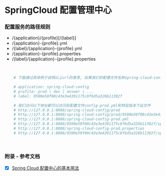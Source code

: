 # SpringCloud 配置管理中心

### 配置服务的路径规则
 - /{application}/{profile}[/{label}]
 - /{application}-{profile}.yml
 - /{label}/{application}-{profile}.yml
 - /{application}-{profile}.properties
 - /{label}/{application}-{profile}.properties

&nbsp;

```bash
    # 下面通过具体例子说明以上url的意思, 如果我们的配置文件名称spring-cloud-config-prod.yml, 则其和URL中各个字段对应的值为:
    
    # application: spring-cloud-config
    # profile: prod | dev | answer | ...
    # label: 9500e50f08c43e3e4391175c8f6d5a326b11302f
    
    # 我们访问以下地址都可以访问到配置文件config-prod.yml和特定版本下此文件
    # http://127.0.0.1:8888/spring-cloud-config/prod 
    # http://127.0.0.1:8888/spring-cloud-config/prod/9500e50f08c43e3e4391175c8f6d5a326b11302f 
    # http://127.0.0.1:8888/spring-cloud-config-prod.yml 
    # http://127.0.0.1:8888/9500e50f08c43e3e4391175c8f6d5a326b11302f/spring-cloud-config-prod.yml 
    # http://127.0.0.1:8888/spring-cloud-config-prod.properties 
    # http://127.0.0.1:8888/9500e50f08c43e3e4391175c8f6d5a326b11302f/spring-cloud-config-prod.properties
```  

&nbsp;

### 附录 - 参考文档
 - [x] [Spring Cloud 配置中心的基本用法](http://www.cnblogs.com/heqiyoujing/p/9445475.html)